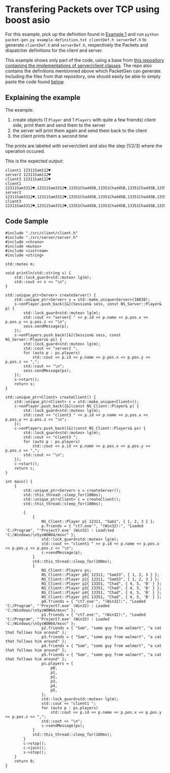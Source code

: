 # Transfering Packets over TCP using boost asio

For this example, pick up the definition found in [Example 1](https://github.com/BrunoC-L/PacketGen/blob/main/examples/1.md) and run `python packet-gen.py example-definition.txt clientDef.h serverDef.h` to generate `clientDef.h` and `serverDef.h`, respectively the Packets and dispatcher definitions for the client and server.

This example shows only part of the code, using a base from [this repository containing the implementations of server/client classes](https://github.com/BrunoC-L/boost-asio-tcp-1_77-example). The repo also contains the definitions mentionned above which PacketGen can generate. Including the files from that repository, one should easily be able to simply paste the code found [below](https://github.com/BrunoC-L/PacketGen/blob/main/examples/3.md#code-sample).

## Explaining the example

The example:

1. create objects (1 `Player` and 1 `Players` with quite a few friends) client side, print them and send them to the server
2. the server will print them again and send them back to the client
3. the client prints them a second time

The prints are labeled with server/client and also the step (1/2/3) where the operation occured.

This is the expected output:

```
client1 12311Sam112♥
server2 12311Sam112♥
client3 12311Sam112♥
client1 12311Sam3312♥,12311Sam3312♥,13351Chad45B,13351Chad45B,13351Chad45B,13351Chad45B,
server2 12311Sam3312♥,12311Sam3312♥,13351Chad45B,13351Chad45B,13351Chad45B,13351Chad45B,
client3 12311Sam3312♥,12311Sam3312♥,13351Chad45B,13351Chad45B,13351Chad45B,13351Chad45B,
```

## Code Sample

```
#include "./src/client/client.h"
#include "./src/server/server.h"
#include <chrono>
#include <mutex>
#include <iostream>
#include <string>

std::mutex m;

void println(std::string s) {
    std::lock_guard<std::mutex> lg(m);
    std::cout << s << "\n";
}

std::unique_ptr<Server> createServer() {
    std::unique_ptr<Server> s = std::make_unique<Server>(38838);
    s->onPlayer.push_back([&](Session& sess, const NS_Server::Player& p) {
        std::lock_guard<std::mutex> lg(m);
        std::cout << "server2 " << p.id << p.name << p.pos.x << p.pos.y << p.pos.z << "\n";
        sess.sendMessage(p);
    });
    s->onPlayers.push_back([&](Session& sess, const NS_Server::Players& ps) {
        std::lock_guard<std::mutex> lg(m);
        std::cout << "server2 ";
        for (auto p : ps.players)
            std::cout << p.id << p.name << p.pos.x << p.pos.y << p.pos.z << ",";
        std::cout << "\n";
        sess.sendMessage(ps);
    });
    s->start();
    return s;
}

std::unique_ptr<Client> createClient() {
    std::unique_ptr<Client> c = std::make_unique<Client>();
    c->onPlayer.push_back([&](const NS_Client::Player& p) {
        std::lock_guard<std::mutex> lg(m);
        std::cout << "client3 " << p.id << p.name << p.pos.x << p.pos.y << p.pos.z << "\n";
    });
    c->onPlayers.push_back([&](const NS_Client::Players& ps) {
        std::lock_guard<std::mutex> lg(m);
        std::cout << "client3 ";
        for (auto p : ps.players)
            std::cout << p.id << p.name << p.pos.x << p.pos.y << p.pos.z << ",";
        std::cout << "\n";
    });
    c->start();
    return c;
}

int main() {
    {
        std::unique_ptr<Server> s = createServer();
        std::this_thread::sleep_for(100ms);
        std::unique_ptr<Client> c = createClient();
        std::this_thread::sleep_for(100ms);

        {
            {
                NS_Client::Player p{ 12311, "Sam1", { 1, 2, 3 } };
                p.friends = { "ct7.exe'", "(Win32):", "Loaded 'C:/Program", "'Project7.exe' (Win32) : Load\ted 'C:/Windows/\nSysWOW64/msvc" };
                std::lock_guard<std::mutex> lg(m);
                std::cout << "client1 " << p.id << p.name << p.pos.x << p.pos.y << p.pos.z << "\n";
                c->sendMessage(p);
            }
            std::this_thread::sleep_for(100ms);
            {
                NS_Client::Players ps;
                NS_Client::Player p0{ 12311, "Sam33", { 1, 2, 3 } };
                NS_Client::Player p1{ 12311, "Sam33", { 1, 2, 3 } };
                NS_Client::Player p2{ 13351, "Chad", { 4, 5, 'B' } };
                NS_Client::Player p3{ 13351, "Chad", { 4, 5, 'B' } };
                NS_Client::Player p4{ 13351, "Chad", { 4, 5, 'B' } };
                NS_Client::Player p5{ 13351, "Chad", { 4, 5, 'B' } };
                p0.friends = { "ct7.exe'", "(Win32):", "Loaded 'C:/Program", "'Project7.exe' (Win32) : Loaded 'C:/Windows/\nSysWOW64/msvc" };
                p1.friends = { "ct7.exe'", "(Win32):", "Loaded 'C:/Program", "'Project7.exe' (Win32) : Loaded 'C:/Windows/\nSysWOW64/msvc" };
                p2.friends = { "Sam", "some guy from walmart", "a cat that follows him around" };
                p3.friends = { "Sam", "some guy from walmart", "a cat that follows him around" };
                p4.friends = { "Sam", "some guy from walmart", "a cat that follows him around" };
                p5.friends = { "Sam", "some guy from walmart", "a cat that follows him around" };
                ps.players = {
                    p0,
                    p1,
                    p2,
                    p3,
                    p4,
                    p5,
                };
                std::lock_guard<std::mutex> lg(m);
                std::cout << "client1 ";
                for (auto p : ps.players)
                    std::cout << p.id << p.name << p.pos.x << p.pos.y << p.pos.z << ",";
                std::cout << "\n";
                c->sendMessage(ps);
            }
            std::this_thread::sleep_for(100ms);
        }
        c->stop();
        c->join();
        s->stop();
    }
    return 0;
}
```
